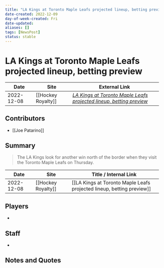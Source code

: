 ```yaml
---
title: "LA Kings at Toronto Maple Leafs projected lineup, betting preview"
date-created: 2022-12-09
day-of-week-created: Fri
date-updated: 
aliases: []
tags: [NewsPost]
status: stable
---
```


# LA Kings at Toronto Maple Leafs projected lineup, betting preview

| Date       | Site               | External Link                                                                                                                                                                 |
| ---------- | ------------------ | ----------------------------------------------------------------------------------------------------------------------------------------------------------------------------- |
| 2022-12-08 | [[Hockey Royalty]] | [*LA Kings at Toronto Maple Leafs projected lineup, betting preview*](https://hockeyroyalty.com/2022/12/08/la-kings-at-toronto-maple-leafs-projected-lineup-betting-preview/) |

## Contributors
- [[Joe Patarino]]

## Summary
> The LA Kings look for another win north of the border when they visit the Toronto Maple Leafs on Thursday.

| Date       | Site               | Title / Internal Link                                                 |
| ---------- | ------------------ | --------------------------------------------------------------------- |
| 2022-12-08 | [[Hockey Royalty]] | [[LA Kings at Toronto Maple Leafs projected lineup, betting preview]] |

## Players
- 

## Staff
- 

## Notes and Quotes
> 

